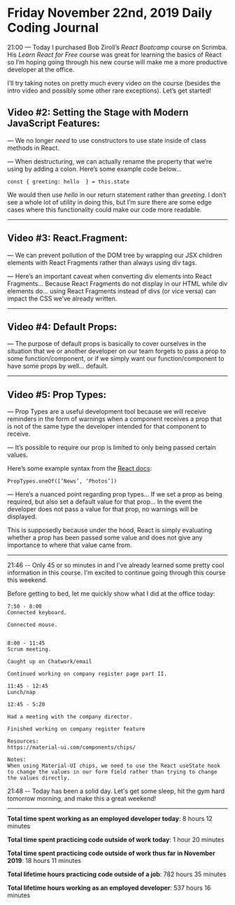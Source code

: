 # Friday November 22nd, 2019 Daily Coding Journal

21:00 — Today I purchased Bob Ziroll’s *React Bootcamp* course on Scrimba. His *Learn React for Free* course was great for learning the basics of React so I’m hoping going through his new course will make me a more productive developer at the office.

I’ll try taking notes on pretty much every video on the course (besides the intro video and possibly some other rare exceptions). Let’s get started! 

## **Video #2: Setting the Stage with Modern JavaScript Features:**

— We no longer *need* to use constructors to use state inside of class methods in React.

— When destructuring, we can actually rename the property that we’re using by adding a colon. Here’s some example code below…

```
const { greeting: hello  } = this.state
```
We would then use *hello* in our return statement rather than *greeting*. I don’t see a whole lot of utility in doing this, but I’m sure there are some edge cases where this functionality could make our code more readable.
___

## **Video #3: React.Fragment:**

— We can prevent pollution of the DOM tree by wrapping our JSX children elements with React Fragments rather than always using div tags.

— Here’s an important caveat when converting div elements into React Fragments… Because React Fragments do not display in our HTML while div elements do… using React Fragments instead of divs (or vice versa) can impact the CSS we’ve already written.
___

## **Video #4: Default Props:**

— The purpose of default props is basically to cover ourselves in the situation that we or another developer on our team forgets to pass a prop to some function/component, or if we simply want our function/component to have some props by well… default.
___

## **Video #5: Prop Types:**

— Prop Types are a useful development tool because we will receive reminders in the form of warnings when a component receives a prop that is not of the same type the developer intended for that component to receive.

— It’s possible to require our prop is limited to only being passed certain values.

Here’s some example syntax from the [React docs](https://reactjs.org/docs/typechecking-with-proptypes.html#proptypes):

```
PropTypes.oneOf([’News’, ‘Photos’])
```

— Here’s a nuanced point regarding prop types… If we set a prop as being required, but also set a default value for that prop… In the event the developer does not pass a value for that prop, no warnings will be displayed.

This is supposedly because under the hood, React is simply evaluating whether a prop has been passed some value and does not give any importance to where that value came from.
___
21:46 -- Only 45 or so minutes in and I've already learned some pretty cool information in this course. I'm excited to continue going through this course this weekend.

Before getting to bed, let me quickly show what I did at the office today:
```
7:50 - 8:00
Connected keyboard.

Connected mouse.


8:00 - 11:45
Scrum meeting.

Caught up on Chatwork/email

Continued working on company register page part II.

11:45 - 12:45
Lunch/nap

12:45 - 5:20

Had a meeting with the company director.

Finished working on company register feature

Resources:
https://material-ui.com/components/chips/

Notes:
When using Material-UI chips, we need to use the React useState hook to change the values in our form field rather than trying to change the values directly.
```
21:48 -- Today has been a solid day. Let's get some sleep, hit the gym hard tomorrow morning, and make this a great weekend!
___
**Total time spent working as an employed developer today**: 8 hours 12 minutes

**Total time spent practicing code outside of work today**: 1 hour 20 minutes

**Total time spent practicing code outside of work thus far in November 2019**: 18 hours 11 minutes

**Total lifetime hours practicing code outside of a job**: 782 hours 35 minutes

**Total lifetime hours working as an employed developer**: 537 hours 16 minutes